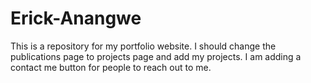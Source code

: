 # Erick-Anangwe
This is a repository for my portfolio website.
I should change the publications page to projects page and add my projects.
I am adding a contact me button for people to reach out to me.
